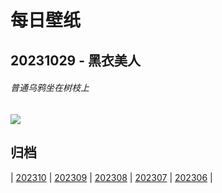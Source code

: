 # 每日壁纸

## 20231029 - 黑衣美人

###### 普通乌鸦坐在树枝上

![](https://www.bing.com/th?id=OHR.AutumnRaven_ZH-CN7897841947_UHD.jpg)

## 归档

| [202310](/202310/README.md)
| [202309](/202309/README.md)
| [202308](/202308/README.md)
| [202307](/202307/README.md)
| [202306](/202306/README.md)
|